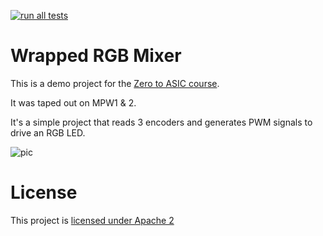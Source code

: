[![run all tests](https://github.com/mattvenn/wrapped_rgb_mixer/actions/workflows/install.yaml/badge.svg?branch=actions)](https://github.com/mattvenn/wrapped_rgb_mixer/actions/workflows/install.yaml)

# Wrapped RGB Mixer

This is a demo project for the [Zero to ASIC course](https://zerotoasiccourse.com).

It was taped out on MPW1 & 2.

It's a simple project that reads 3 encoders and generates PWM signals to drive an RGB LED.

![pic](/doc/schematic.jpg)

# License

This project is [licensed under Apache 2](LICENSE)
